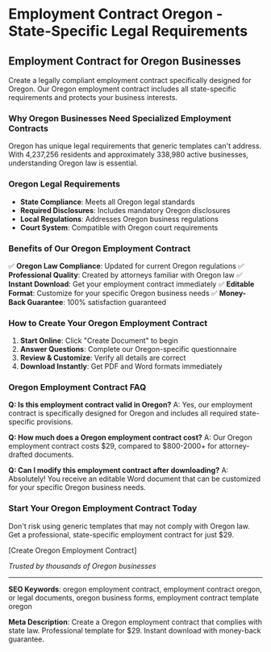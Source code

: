 # Employment Contract Oregon - State-Specific Legal Requirements

## Employment Contract for Oregon Businesses

Create a legally compliant employment contract specifically designed for Oregon. Our Oregon employment contract includes all state-specific requirements and protects your business interests.

### Why Oregon Businesses Need Specialized Employment Contracts

Oregon has unique legal requirements that generic templates can't address. With 4,237,256 residents and approximately 338,980 active businesses, understanding Oregon law is essential.

### Oregon Legal Requirements

- **State Compliance**: Meets all Oregon legal standards
- **Required Disclosures**: Includes mandatory Oregon disclosures
- **Local Regulations**: Addresses Oregon business regulations
- **Court System**: Compatible with Oregon court requirements

### Benefits of Our Oregon Employment Contract

✅ **Oregon Law Compliance**: Updated for current Oregon regulations
✅ **Professional Quality**: Created by attorneys familiar with Oregon law
✅ **Instant Download**: Get your employment contract immediately
✅ **Editable Format**: Customize for your specific Oregon business needs
✅ **Money-Back Guarantee**: 100% satisfaction guaranteed

### How to Create Your Oregon Employment Contract

1. **Start Online**: Click "Create Document" to begin
2. **Answer Questions**: Complete our Oregon-specific questionnaire
3. **Review & Customize**: Verify all details are correct
4. **Download Instantly**: Get PDF and Word formats immediately

### Oregon Employment Contract FAQ

**Q: Is this employment contract valid in Oregon?**
A: Yes, our employment contract is specifically designed for Oregon and includes all required state-specific provisions.

**Q: How much does a Oregon employment contract cost?**
A: Our Oregon employment contract costs $29, compared to $800-2000+ for attorney-drafted documents.

**Q: Can I modify this employment contract after downloading?**
A: Absolutely! You receive an editable Word document that can be customized for your specific Oregon business needs.

### Start Your Oregon Employment Contract Today

Don't risk using generic templates that may not comply with Oregon law. Get a professional, state-specific employment contract for just $29.

[Create Oregon Employment Contract]

*Trusted by thousands of Oregon businesses*

---

**SEO Keywords**: oregon employment contract, employment contract oregon, or legal documents, oregon business forms, employment contract template oregon

**Meta Description**: Create a Oregon employment contract that complies with state law. Professional template for $29. Instant download with money-back guarantee.
